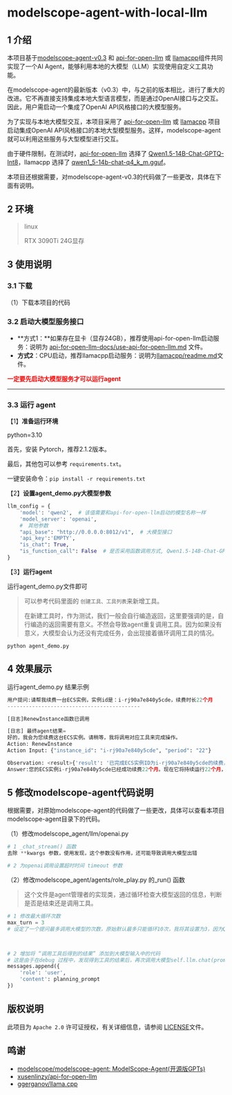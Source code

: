 # modelscope-agent-with-local-llm

## 1 介绍

本项目基于[modelscope-agent-v0.3](https://github.com/modelscope/modelscope-agent) 和 [api-for-open-llm](https://github.com/xusenlinzy/api-for-open-llm) 或 [llamacpp](https://github.com/ggerganov/llama.cpp)组件共同实现了一个AI Agent，能够利用本地的大模型（LLM）实现使用自定义工具功能。

在modelscope-agent的最新版本（v0.3）中，与之前的版本相比，进行了重大的改进。它不再直接支持集成本地大型语言模型，而是通过OpenAI接口与之交互。因此，用户需启动一个集成了OpenAI API风格接口的大模型服务。

为了实现与本地大模型交互，本项目采用了 [api-for-open-llm](https://github.com/xusenlinzy/api-for-open-llm) 或 [llamacpp](https://github.com/ggerganov/llama.cpp) 项目启动集成OpenAI API风格接口的本地大型模型服务。这样，modelscope-agent就可以利用这些服务与大型模型进行交互。

由于硬件限制，在测试时，[api-for-open-llm](https://github.com/xusenlinzy/api-for-open-llm) 选择了 [Qwen1.5-14B-Chat-GPTQ-Int8](https://modelscope.cn/models/qwen/Qwen1.5-14B-Chat-GPTQ-Int8/summary)，llamacpp 选择了 [qwen1_5-14b-chat-q4_k_m.gguf](https://modelscope.cn/models/qwen/Qwen1.5-14B-Chat-GGUF/files)。

本项目还根据需要，对modelscope-agent-v0.3的代码做了一些更改，具体在下面有说明。

## 2 环境

> linux
>
> RTX 3090Ti 24G显存

## 3 使用说明

### 3.1 下载

（1）下载本项目的代码

### 3.2 启动大模型服务接口

- **方式1：**如果存在显卡（显存24GB），推荐使用api-for-open-llm启动服务：说明为 [api-for-open-llm-docs/use-api-for-open-llm.md](https://github.com/MGzhou/modelscope-agent-with-local-llm/blob/main/api-for-open-llm-docs/use-api-for-open-llm.md) 文件。
- **方式2**：CPU启动，推荐llamacpp启动服务：说明为[llamacpp/readme.md](llamacpp/readme.md)文件。

<p style="color:red; font-weight:bold;">一定要先启动大模型服务才可以运行agent</p>

---

### 3.3 运行 agent

【1】**准备运行环境**

python=3.10

首先，安装 Pytorch，推荐2.1.2版本。

最后，其他包可以参考 `requirements.txt`。

一键安装命令：`pip install -r requirements.txt`

【2】**设置agent_demo.py大模型参数**

```python
llm_config = {
    'model': 'qwen2',  # 该值需要和api-for-open-llm启动的模型名称一样
    'model_server': 'openai',
    #　其他参数
    "api_base": "http://0.0.0.0:8012/v1",  # 大模型接口
    'api_key':'EMPTY',
    "is_chat": True,
    "is_function_call": False  # 是否采用函数调用方式, Qwen1.5-14B-Chat-GPTQ-Int8不存在function call功能，因此设置为False
}
```

【3】**运行agent**

运行agent_demo.py文件即可

> 可以参考代码里面的 `创建工具、工具列表`来新增工具。
>
> 在新建工具时，作为测试，我们一般会自行编造返回，这里要强调的是，自行编造的返回需要有意义。不然会导致agent重复调用工具。因为如果没有意义，大模型会认为还没有完成任务，会出现接着循环调用工具的情况。

```shell
python agent_demo.py
```

## 4 效果展示

运行agent_demo.py 结果示例

```python
用户提问:请帮我续费一台ECS实例，实例id是：i-rj90a7e840y5cde，续费时长22个月
-------------------------------------------

[日志]RenewInstance函数已调用

[日志] 最终agent结果= 
好的，我会为您续费这台ECS实例。请稍等，我将调用对应工具来完成操作。
Action: RenewInstance
Action Input: {"instance_id": "i-rj90a7e840y5cde", "period": "22"}

Observation: <result>{'result': '已完成ECS实例ID为i-rj90a7e840y5cde的续费，续费时长22月'}</result>
Answer:您的ECS实例i-rj90a7e840y5cde已经成功续费22个月。现在它将持续运行22个月，直到期满。请确保您的账单信息正确，以防止任何欠费。如有其他需求，请随时告诉我。

```

## 5 修改modelscope-agent代码说明

根据需要，对原始modelscope-agent的代码做了一些更改，具体可以查看本项目modelscope-agent目录下的代码。

（1）修改modelscope_agent/llm/openai.py

```python
# 1 _chat_stream() 函数
去除 **kwargs 参数，使用发现，这个参数没有作用，还可能导致调用大模型出错

# 2 为openai调用设置超时时间 timeout 参数
```

（2）修改modelscope_agent/agents/role_play.py 的_run() 函数

> 这个文件是agent管理者的实现类，通过循环检查大模型返回的信息，判断是否是结束还是调用工具。

```python
# 1 修改最大循环次数
max_turn = 3
# 设定了一个提问最多调用大模型的次数，原始默认最多只能循环10次，我将其设置为3，因为Qwen1.5-14B-Chat-GPTQ-Int8 大模型还不够聪明，可能会出现循环调用工具，将其设置为3已经足够应付了。



# 2 增加将 “调用工具后得到的结果” 添加到大模型输入中的代码
# 这是由于在debug 过程中，发现得到工具的结果后，再次调用大模型self.llm.chat(prompt=planning_prompt,stream=True,...)函数时，发现调用工具的结果并没有进入messages中
messages.append({
    'role': 'user',
    'content': planning_prompt
})

```

## 版权说明

此项目为 `Apache 2.0` 许可证授权，有关详细信息，请参阅 [LICENSE](https://github.com/MGzhou/modelscope-agent-with-local-llm/blob/main/LICENSE)文件。

## 鸣谢

- [modelscope/modelscope-agent: ModelScope-Agent(开源版GPTs)](https://github.com/modelscope/modelscope-agent)
- [xusenlinzy/api-for-open-llm](https://github.com/xusenlinzy/api-for-open-llm)
- [ggerganov/llama.cpp](https://github.com/ggerganov/llama.cpp)
